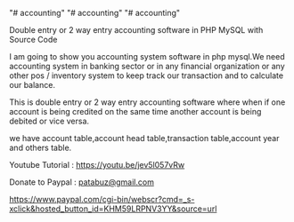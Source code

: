 "# accounting" 
"# accounting" 
"# accounting" 

Double entry or 2 way entry accounting software  in PHP MySQL with Source Code

I am going to show you accounting system software in php mysql.We need accounting system in banking sector or in any financial organization or any other pos / inventory system to keep track our transaction and to calculate our balance.

This is double entry or 2 way entry  accounting software where when if one account is being credited on the same time another account is being debited or vice versa.

we have account table,account head table,transaction table,account year and others table.

Youtube Tutorial : https://youtu.be/jev5l057vRw

Donate to Paypal : patabuz@gmail.com

https://www.paypal.com/cgi-bin/webscr?cmd=_s-xclick&hosted_button_id=KHM59LRPNV3YY&source=url

